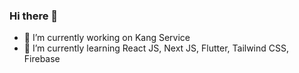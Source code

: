 ### Hi there 👋

- 🔭 I’m currently working on Kang Service
- 🌱 I’m currently learning React JS, Next JS, Flutter, Tailwind CSS, Firebase
<!--
- 👯 I’m looking to collaborate on ...
- 🤔 I’m looking for help with ...
- 💬 Ask me about ...
- 📫 How to reach me: ...
- 😄 Pronouns: ...
- ⚡ Fun fact: ...
-->
